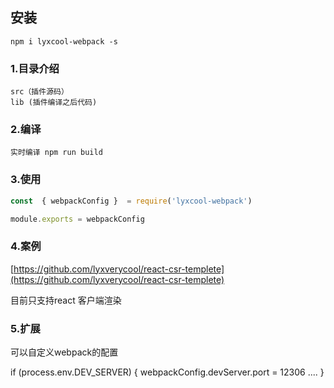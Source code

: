 ## 安装
    npm i lyxcool-webpack -s

### 1.目录介绍
    src（插件源码） 
    lib (插件编译之后代码)

### 2.编译
    实时编译 npm run build

### 3.使用

```javascript
const  { webpackConfig }  = require('lyxcool-webpack')

module.exports = webpackConfig
```

### 4.案例

  [https://github.com/lyxverycool/react-csr-templete](https://github.com/lyxverycool/react-csr-templete)

  目前只支持react 客户端渲染

### 5.扩展

可以自定义webpack的配置

if (process.env.DEV_SERVER) {
  webpackConfig.devServer.port = 12306
  ....
}



